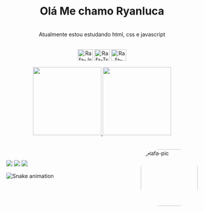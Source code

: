 <div align="center">
  <h1> Olá Me chamo Ryanluca </h1>
  <br>
  <o> Atualmente estou estudando html, css e javascript </p>
  </div>
<div style="display: inline_block" align="center"><br>
  <img align="center" alt="Rafa-Js" height="30" width="40" src="https://cdn.jsdelivr.net/gh/devicons/devicon/icons/html5/html5-original.svg">
  <img align="center" alt="Rafa-Ts" height="30" width="40" src="https://cdn.jsdelivr.net/gh/devicons/devicon/icons/css3/css3-plain.svg">
  <img align="center" alt="Rafa-React" height="30" width="40" src="https://cdn.jsdelivr.net/gh/devicons/devicon/icons/javascript/javascript-original.svg">
</div>
<div align="center"><br>
  <a href="https://github.com/ryan1235">
  <img height="180em" src="https://github-readme-stats.vercel.app/api?username=ryan1235&show_icons=true&theme=dracula&include_all_commits=true&count_private=true"/>
  <img height="180em" src="https://github-readme-stats.vercel.app/api/top-langs/?username=ryan1235&layout=compact&langs_count=7&theme=dracula"/>
</div>
<br>
<div style="display: inline_block"><br>
  <img align="right" alt="Rafa-pic" height="150" style="border-radius:50px;" src="https://media.discordapp.net/attachments/737664879032270940/928504486652178503/20220106_042512.gif?width=468&height=468">
</div>
  

##

<div> 
  <a href="https://www.youtube.com/channel/UC36--xtIXufE7vYzqLPGOhw" target="_blank"><img src="https://img.shields.io/badge/YouTube-FF0000?style=for-the-badge&logo=youtube&logoColor=white" target="_blank"></a>
  <a href="https://www.instagram.com/ryanluca007122/" target="_blank"><img src="https://img.shields.io/badge/-Instagram-%23E4405F?style=for-the-badge&logo=instagram&logoColor=white" target="_blank"></a>
 <a href="https://twitter.com/ryanluca007123" target="_blank"><img src="https://img.shields.io/badge/Twitter-1DA1F2?style=for-the-badge&logo=twitter&logoColor=white" target="_blank"></a>  

 
  ![Snake animation](https://github.com/ryan1235/ryan1235/blob/output/github-contribution-grid-snake.svg)
 
</div>
